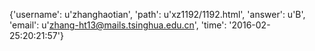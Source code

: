 {'username': u'zhanghaotian', 'path': u'xz1192/1192.html', 'answer': u'B', 'email': u'zhang-ht13@mails.tsinghua.edu.cn', 'time': '2016-02-25:20:21:57'}